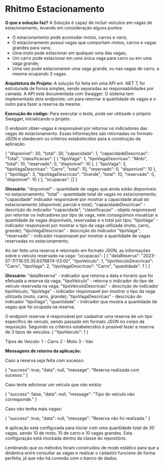 # Rhitmo Estacionamento

**O que a solução faz?**
A Solução é capaz de incluir veículos em vagas de estacionamento, levando em consideração alguns pontos:
- O estacionamento pode acomodar motos, carros e vans;
- O estacionamento possui vagas que comportam motos, carros e vagas grandes para vans;
- Uma moto pode estacionar em qualquer uma das vagas;
- Um carro pode estacionar em uma única vaga para carro ou em uma vaga grande;
- Uma van pode estacionarem uma vaga grande, ou nas vagas de carro, a mesma ocupando 3 vagas.

**Arquitetura do Projeto:**
A solução foi feita em uma API em .NET 7, foi estruturada de forma simples, sendo separadas as responsabilidades por camada.
A API está documentada com Swagger.
O sistema tem implementado dois endpoints: um para retornar a quantidade de vagas e o outro para fazer a reserva da mesma.

**Execução do código:**
Para executar o teste, pode ser utilizado o próprio Swagger, inicializando o projeto.

O endpoint obter-vagas é responsável por retornar os indicadores das vagas do estacionamento. Essas informações são retornadas no formato JSON e obedecem os critérios estabelecidos para a construção da aplicação.

{
  "disponivel": 30,
  "total": 30,
  "capacidade": 1,
  "capacidadeDescricao": "Total",
  "classificacao": [
    {
      "tipoVaga": 1,
      "tipoVagaDescricao": "Moto",
      "total": 10,
      "reservado": 0,
      "disponivel": 10
    },
    {
      "tipoVaga": 2,
      "tipoVagaDescricao": "Carro",
      "total": 10,
      "reservado": 0,
      "disponivel": 10
    },
    {
      "tipoVaga": 3,
      "tipoVagaDescricao": "Grande",
      "total": 10,
      "reservado": 0,
      "disponivel": 10
    }
  ],
  "ocupacao": []
}

**Glossário:**
"disponivel" - quantidade de vagas que ainda estão disponíveis no estacionamento;
"total" - quantidade total de vagas no estacionamento;
"capacidade" indicador responsável por mostrar a capacidade atual do estacionamento (disponível, parcial e total);
"capacidadeDescricao" - descrição do indicador "capacidade";
"classificacao" - objeto responsavel por retornar os indicadores por tipo de vaga, nele conseguimos visualizar a quantidade de vagas disponiveis, reservadas e o total por tipo;
"tipoVaga" - indicador responsavel por mostrar o tipo da vaga utilizada (moto, carro, grande);
"tipoVagaDescricao" - descrição do indicador "tipoVaga";
"reservado" - indicador responsavel por mostrar a quantidade de vagas reservadas no estacionamento;

Ao ser feito uma reserva é retornado em formato JSON, as informações sobre o veiculo reservado na vaga:
"ocupacao": [
    {
      "dataReserva": "2023-07-11T16:55:35.6376874-03:00",
      "tipoVeiculo": 1,
      "tipoVeiculoDescricao": "Carro",
      "tipoVaga": 2,
      "tipoVagaDescricao": "Carro",
      "quantidade": 1
    }
  ]

**Glossário:**
"dataReserva" - indicador que retorna a data e horário que foi efetuada a reserva da vaga;
"tipoVeiculo" - retorna o indicador do tipo de veículo reservada na vaga;
"tipoVeiculoDescricao" - descrição do indicador tipoVeiculo;
"tipoVaga" - indicador responsavel por mostrar o tipo da vaga utilizada (moto, carro, grande);
"tipoVagaDescricao" - descrição do indicador "tipoVaga";
"quantidade" - indicador que mostra a quantidade de vagas que foi ocupada na reserva.

O endpoint reservar é responsável por cadastrar uma reserva de um tipo específico de veiculo, sendo passado em formato JSON no corpo da requisição. Seguindo os critérios estabelecidos é possivel fazer a reserva de 3 tipos de veiculos:
{
  "tipoVeiculo": 1
}

Tipos de Veiculo:
1 - Carro
2 - Moto
3 - Van

**Mensagens de retorno da aplicação:**

Caso a reserva seja feita com sucesso:

{
  "success": true,
  "data": null,
  "message": "Reserva realizada com sucesso."
}

Caso tente adicionar um veiculo que não exista:

{
  "success": false,
  "data": null,
  "message": "Tipo do veículo não corresponde."
}

Caso não tenha mais vagas:
	
{
  "success": true,
  "data": null,
  "message": "Reserva não foi realizada."
}

A aplicação está configurada para iniciar com uma quantidade total de 30 vagas, sendo 10 de moto, 10 de carro e 10 vagas grandes. Esta configuração está mockada dentro da classe do repositório.

Lembrando que os métodos foram construidos de modo estático para que a dinâmica entre consultar as vagas e realizar o cadastro funcione de forma perfeita, já que não há conexão com o banco de dados.
